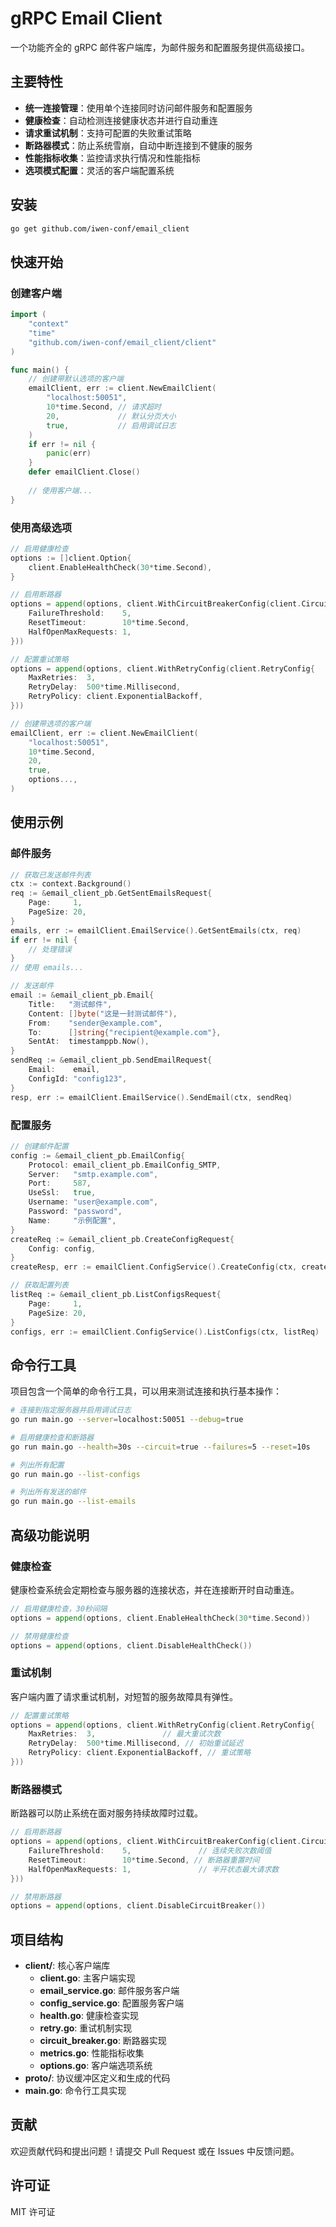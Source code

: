 # gRPC Email Client

一个功能齐全的 gRPC 邮件客户端库，为邮件服务和配置服务提供高级接口。

## 主要特性

- **统一连接管理**：使用单个连接同时访问邮件服务和配置服务
- **健康检查**：自动检测连接健康状态并进行自动重连
- **请求重试机制**：支持可配置的失败重试策略
- **断路器模式**：防止系统雪崩，自动中断连接到不健康的服务
- **性能指标收集**：监控请求执行情况和性能指标
- **选项模式配置**：灵活的客户端配置系统

## 安装

```bash
go get github.com/iwen-conf/email_client
```

## 快速开始

### 创建客户端

```go
import (
    "context"
    "time"
    "github.com/iwen-conf/email_client/client"
)

func main() {
    // 创建带默认选项的客户端
    emailClient, err := client.NewEmailClient(
        "localhost:50051",
        10*time.Second, // 请求超时
        20,             // 默认分页大小
        true,           // 启用调试日志
    )
    if err != nil {
        panic(err)
    }
    defer emailClient.Close()
    
    // 使用客户端...
}
```

### 使用高级选项

```go
// 启用健康检查
options := []client.Option{
    client.EnableHealthCheck(30*time.Second),
}

// 启用断路器
options = append(options, client.WithCircuitBreakerConfig(client.CircuitBreakerConfig{
    FailureThreshold:    5,
    ResetTimeout:        10*time.Second,
    HalfOpenMaxRequests: 1,
}))

// 配置重试策略
options = append(options, client.WithRetryConfig(client.RetryConfig{
    MaxRetries:  3,
    RetryDelay:  500*time.Millisecond,
    RetryPolicy: client.ExponentialBackoff,
}))

// 创建带选项的客户端
emailClient, err := client.NewEmailClient(
    "localhost:50051", 
    10*time.Second, 
    20, 
    true, 
    options...,
)
```

## 使用示例

### 邮件服务

```go
// 获取已发送邮件列表
ctx := context.Background()
req := &email_client_pb.GetSentEmailsRequest{
    Page:     1,
    PageSize: 20,
}
emails, err := emailClient.EmailService().GetSentEmails(ctx, req)
if err != nil {
    // 处理错误
}
// 使用 emails...

// 发送邮件
email := &email_client_pb.Email{
    Title:   "测试邮件",
    Content: []byte("这是一封测试邮件"),
    From:    "sender@example.com",
    To:      []string{"recipient@example.com"},
    SentAt:  timestamppb.Now(),
}
sendReq := &email_client_pb.SendEmailRequest{
    Email:    email,
    ConfigId: "config123",
}
resp, err := emailClient.EmailService().SendEmail(ctx, sendReq)
```

### 配置服务

```go
// 创建邮件配置
config := &email_client_pb.EmailConfig{
    Protocol: email_client_pb.EmailConfig_SMTP,
    Server:   "smtp.example.com",
    Port:     587,
    UseSsl:   true,
    Username: "user@example.com",
    Password: "password",
    Name:     "示例配置",
}
createReq := &email_client_pb.CreateConfigRequest{
    Config: config,
}
createResp, err := emailClient.ConfigService().CreateConfig(ctx, createReq)

// 获取配置列表
listReq := &email_client_pb.ListConfigsRequest{
    Page:     1,
    PageSize: 20,
}
configs, err := emailClient.ConfigService().ListConfigs(ctx, listReq)
```

## 命令行工具

项目包含一个简单的命令行工具，可以用来测试连接和执行基本操作：

```bash
# 连接到指定服务器并启用调试日志
go run main.go --server=localhost:50051 --debug=true

# 启用健康检查和断路器
go run main.go --health=30s --circuit=true --failures=5 --reset=10s

# 列出所有配置
go run main.go --list-configs

# 列出所有发送的邮件
go run main.go --list-emails
```

## 高级功能说明

### 健康检查

健康检查系统会定期检查与服务器的连接状态，并在连接断开时自动重连。

```go
// 启用健康检查，30秒间隔
options = append(options, client.EnableHealthCheck(30*time.Second))

// 禁用健康检查
options = append(options, client.DisableHealthCheck())
```

### 重试机制

客户端内置了请求重试机制，对短暂的服务故障具有弹性。

```go
// 配置重试策略
options = append(options, client.WithRetryConfig(client.RetryConfig{
    MaxRetries:  3,               // 最大重试次数
    RetryDelay:  500*time.Millisecond, // 初始重试延迟
    RetryPolicy: client.ExponentialBackoff, // 重试策略
}))
```

### 断路器模式

断路器可以防止系统在面对服务持续故障时过载。

```go
// 启用断路器
options = append(options, client.WithCircuitBreakerConfig(client.CircuitBreakerConfig{
    FailureThreshold:    5,               // 连续失败次数阈值
    ResetTimeout:        10*time.Second, // 断路器重置时间
    HalfOpenMaxRequests: 1,               // 半开状态最大请求数
}))

// 禁用断路器
options = append(options, client.DisableCircuitBreaker())
```

## 项目结构

- **client/**: 核心客户端库
  - **client.go**: 主客户端实现
  - **email_service.go**: 邮件服务客户端
  - **config_service.go**: 配置服务客户端
  - **health.go**: 健康检查实现
  - **retry.go**: 重试机制实现
  - **circuit_breaker.go**: 断路器实现
  - **metrics.go**: 性能指标收集
  - **options.go**: 客户端选项系统
- **proto/**: 协议缓冲区定义和生成的代码
- **main.go**: 命令行工具实现

## 贡献

欢迎贡献代码和提出问题！请提交 Pull Request 或在 Issues 中反馈问题。

## 许可证

MIT 许可证 